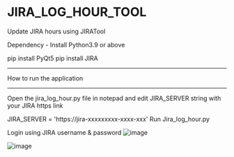 # JIRA_LOG_HOUR_TOOL
Update JIRA hours using JIRATool

Dependency -
  Install Python3.9 or above

  pip install PyQt5
  pip install JIRA
  
****************************************************
How to run the application
****************************************************

Open the jira_log_hour.py file in notepad and edit JIRA_SERVER string with your JIRA https link

JIRA_SERVER = 'https://jira-xxxxxxxxx-xxxx-xxx'
Run Jira_log_hour.py 

Login using JIRA username & password
![image](https://user-images.githubusercontent.com/5373029/215080729-018cc94a-2e50-4f76-9464-23c39954cf07.png)

![image](https://user-images.githubusercontent.com/5373029/215080564-d54bc364-6c05-412a-ac4d-f111ac0aeabe.png)
